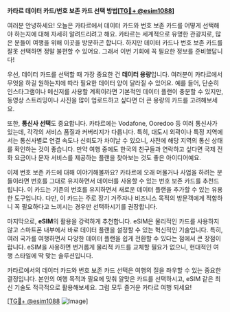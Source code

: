 **카타르 데이터 카드/번호 보존 카드 선택 방법[[TG💪+ @esim1088](https://t.me/s/esim1088)]**

여러분 안녕하세요! 오늘은 카타르에서 데이터 카드와 번호 보존 카드를 어떻게 선택해야 하는지에 대해 자세히 알려드리려고 해요. 카타르는 세계적으로 유명한 관광지로, 많은 분들이 여행을 위해 이곳을 방문하곤 합니다. 하지만 데이터 카드나 번호 보존 카드를 잘못 선택하면 정말 불편할 수 있어요. 그래서 이번 기회에 꼭 필요한 정보를 준비했답니다!

우선, 데이터 카드를 선택할 때 가장 중요한 건 **데이터 용량**입니다. 여러분이 카타르에서 무엇을 하길 원하는지에 따라 필요한 데이터 양이 달라질 수 있어요. 예를 들어, 단순히 인스타그램이나 메신저를 사용할 계획이라면 기본적인 데이터 플랜이 충분할 수 있지만, 동영상 스트리밍이나 사진을 많이 업로드하고 싶다면 더 큰 용량의 카드를 고려해보세요.

또한, **통신사 선택**도 중요합니다. 카타르에는 Vodafone, Ooredoo 등 여러 통신사가 있는데, 각각의 서비스 품질과 커버리지가 다릅니다. 특히, 대도시 외곽이나 특정 지역에서는 통신사별로 연결 속도나 신뢰도가 차이날 수 있으니, 사전에 해당 지역의 통신 상태를 확인하는 것이 좋습니다. 만약 여행 중에도 한국의 친구들과 연락하고 싶다면 국제 전화 요금이나 문자 서비스를 제공하는 플랜을 찾아보는 것도 좋은 아이디어예요.

이제 번호 보존 카드에 대해 이야기해볼까요? 카타르에 오래 머물거나 사업을 하려는 분들이라면 번호를 그대로 유지하면서 데이터를 사용할 수 있는 번호 보존 카드를 추천드립니다. 이 카드는 기존의 번호를 유지하면서 새로운 데이터 플랜을 추가할 수 있는 유용한 도구입니다. 다만, 이 카드는 주로 장기 거주자나 비즈니스 목적의 방문객에게 적합하니 꼭 필요하다고 느끼시는 경우만 선택하시기를 권장합니다.

마지막으로, **eSIM**의 활용을 강력하게 추천합니다. eSIM은 물리적인 카드를 사용하지 않고 스마트폰 내부에서 바로 데이터 플랜을 설정할 수 있는 혁신적인 기술입니다. 특히, 여러 국가를 여행하면서 다양한 데이터 플랜을 쉽게 전환할 수 있다는 점에서 큰 장점이랍니다. eSIM을 사용하면 번거롭게 물리적 카드를 교체할 필요가 없으니, 현대적인 여행 스타일에 딱 맞는 솔루션입니다.

카타르에서의 데이터 카드와 번호 보존 카드 선택은 여행의 질을 좌우할 수 있는 중요한 결정입니다. 본인의 여행 목적과 필요에 맞춰 알맞은 카드를 선택하시고, eSIM 같은 최신 기술도 적극적으로 활용해보세요. 그럼 모두 즐거운 카타르 여행 되세요!

[[TG💪+ @esim1088](https://t.me/s/esim1088) ![Image](https://i.postimg.cc/Y0z9fWf4/image.png)]